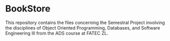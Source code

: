 # BookStore
This repository contains the files  concerning the Semestral Project involving the disciplines of Object Oriented Programming, Databases, and Software Engineering III from the ADS course at FATEC ZL.
